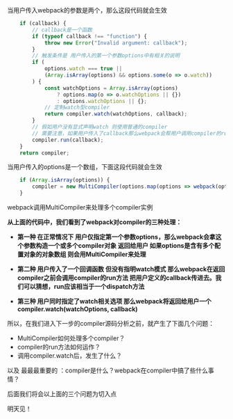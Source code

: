 当用户传入webpack的参数是两个，那么这段代码就会生效

```js
	if (callback) {
        // callback是一个函数
		if (typeof callback !== "function") {
			throw new Error("Invalid argument: callback");
		}
        // 触发条件是 用户传入的第一个参数options中有相关的说明
		if (
			options.watch === true ||
			(Array.isArray(options) && options.some(o => o.watch))
		) {
			const watchOptions = Array.isArray(options)
				? options.map(o => o.watchOptions || {})
				: options.watchOptions || {};
            // 定制watch型compiler
			return compiler.watch(watchOptions, callback);
		}
        // 假如用户没有显式声明watch 则使用普通的compiler
        // 需要注意，如果用户传入了callback那么webpack会帮用户调用compiler的run方法，否则用户则需要拿到webpack返回的compiler对象之后手动调用compiler.run(callback)
		compiler.run(callback);
	}
	return compiler;
```

当用户传入的options是一个数组，下面这段代码就会生效

```js
	if (Array.isArray(options)) {
		compiler = new MultiCompiler(options.map(options => webpack(options)));
	}
```

webpack调用MultiCompiler来处理多个compiler实例



**从上面的代码中，我们看到了webpack对compiler的三种处理：**

* **第一种 在正常情况下 用户仅指定第一个参数options，那么webpack会拿这个参数构造一个或多个compiler对象 返回给用户 如果options是含有多个配置对象的对象数组  则会用MultiCompiler来处理**

* **第二种 用户传入了一个回调函数 但没有指明watch模式 那么webpack在返回compiler之前会调用compiler的run方法 把用户定义的callback传进去。我们可以猜想，run应该相当于一个dispatch方法**
* **第三种 用户同时指定了watch相关选项 那么webpack将返回给用户一个compiler.watch(watchOptions, callback)**

所以，在我们进入下一步的compiler源码分析之前，就产生了下面几个问题：

* MultiCompiler如何处理多个compiler？
* compiler的run方法如何运作？
* 调用compiler.watch后，发生了什么？

以及 最最最重要的 ：compiler是什么？webpack在compiler中搞了些什么事情？

后面我们将会以上面的三个问题为切入点

明天见！